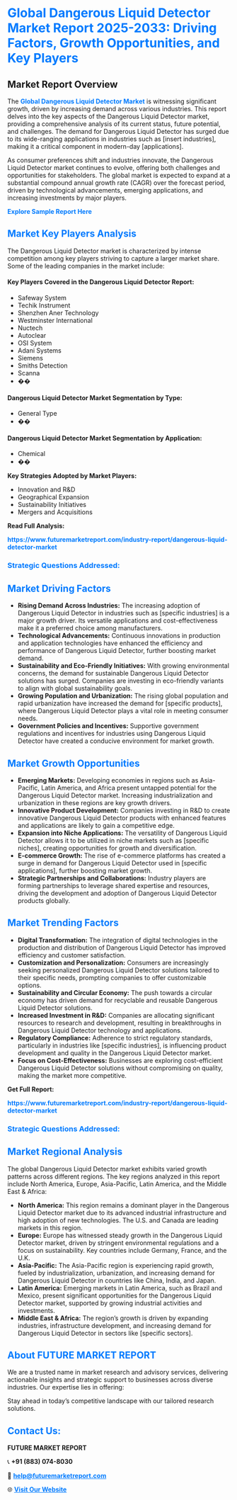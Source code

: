 <h1 style="color: #007BFF;">Global Dangerous Liquid Detector Market Report 2025-2033: Driving Factors, Growth Opportunities, and Key Players</h1>

<section id="overview">
<h2>Market Report Overview</h2>
<p>The <a href="https://www.futuremarketreport.com/industry-report/dangerous-liquid-detector-market" style="color: #007BFF; text-decoration: none;"><strong>Global Dangerous Liquid Detector Market</strong></a> is witnessing significant growth, driven by increasing demand across various industries. This report delves into the key aspects of the Dangerous Liquid Detector market, providing a comprehensive analysis of its current status, future potential, and challenges. The demand for Dangerous Liquid Detector has surged due to its wide-ranging applications in industries such as [insert industries], making it a critical component in modern-day [applications].</p>
<p>As consumer preferences shift and industries innovate, the Dangerous Liquid Detector market continues to evolve, offering both challenges and opportunities for stakeholders. The global market is expected to expand at a substantial compound annual growth rate (CAGR) over the forecast period, driven by technological advancements, emerging applications, and increasing investments by major players.</p>
</section>

<section id="overview">
<p><a href="https://www.futuremarketreport.com/request-sample/reportId=113629" style="color: #007BFF; text-decoration: none;"><strong>Explore Sample Report Here</strong></a></p>
</section>

<section id="key-players">
<h2 style="color: #007BFF;">Market Key Players Analysis</h2>
<p>The Dangerous Liquid Detector market is characterized by intense competition among key players striving to capture a larger market share. Some of the leading companies in the market include:</p>
<h4>Key Players Covered in the Dangerous Liquid Detector Report:</h4>
<ul><li>Safeway System</li><li>Techik Instrument</li><li>Shenzhen Aner Technology</li><li>Westminster International</li><li>Nuctech</li><li>Autoclear</li><li>OSI System</li><li>Adani Systems</li><li>Siemens</li><li>Smiths Detection</li><li>Scanna</li><li>��</li></ul>
<h4>Dangerous Liquid Detector Market Segmentation by Type:</h4>
<ul><li>General Type</li><li>��</li></ul>

<h4>Dangerous Liquid Detector Market Segmentation by Application:</h4>
<ul><li>Chemical</li><li>��</li></ul>
<p><strong>Key Strategies Adopted by Market Players:</strong></p>
<ul>
<li>Innovation and R&D</li>
<li>Geographical Expansion</li>
<li>Sustainability Initiatives</li>
<li>Mergers and Acquisitions</li>
</ul>
</section>

<section>
<p><strong>Read Full Analysis: </strong></p><a href="https://www.futuremarketreport.com/industry-report/dangerous-liquid-detector-market" style="color: #007BFF; text-decoration: none;"><strong>https://www.futuremarketreport.com/industry-report/dangerous-liquid-detector-market</strong></a>
<h3 style="color: #007BFF;">Strategic Questions Addressed:</h3>
</section>

<section id="driving-factors">
<h2 style="color: #007BFF;">Market Driving Factors</h2>
<ul>
<li><strong>Rising Demand Across Industries:</strong> The increasing adoption of Dangerous Liquid Detector in industries such as [specific industries] is a major growth driver. Its versatile applications and cost-effectiveness make it a preferred choice among manufacturers.</li>
<li><strong>Technological Advancements:</strong> Continuous innovations in production and application technologies have enhanced the efficiency and performance of Dangerous Liquid Detector, further boosting market demand.</li>
<li><strong>Sustainability and Eco-Friendly Initiatives:</strong> With growing environmental concerns, the demand for sustainable Dangerous Liquid Detector solutions has surged. Companies are investing in eco-friendly variants to align with global sustainability goals.</li>
<li><strong>Growing Population and Urbanization:</strong> The rising global population and rapid urbanization have increased the demand for [specific products], where Dangerous Liquid Detector plays a vital role in meeting consumer needs.</li>
<li><strong>Government Policies and Incentives:</strong> Supportive government regulations and incentives for industries using Dangerous Liquid Detector have created a conducive environment for market growth.</li>
</ul>
</section>

<section id="growth-opportunities">
<h2 style="color: #007BFF;">Market Growth Opportunities</h2>
<ul>
<li><strong>Emerging Markets:</strong> Developing economies in regions such as Asia-Pacific, Latin America, and Africa present untapped potential for the Dangerous Liquid Detector market. Increasing industrialization and urbanization in these regions are key growth drivers.</li>
<li><strong>Innovative Product Development:</strong> Companies investing in R&D to create innovative Dangerous Liquid Detector products with enhanced features and applications are likely to gain a competitive edge.</li>
<li><strong>Expansion into Niche Applications:</strong> The versatility of Dangerous Liquid Detector allows it to be utilized in niche markets such as [specific niches], creating opportunities for growth and diversification.</li>
<li><strong>E-commerce Growth:</strong> The rise of e-commerce platforms has created a surge in demand for Dangerous Liquid Detector used in [specific applications], further boosting market growth.</li>
<li><strong>Strategic Partnerships and Collaborations:</strong> Industry players are forming partnerships to leverage shared expertise and resources, driving the development and adoption of Dangerous Liquid Detector products globally.</li>
</ul>
</section>

<section id="trending-factors">
<h2 style="color: #007BFF;">Market Trending Factors</h2>
<ul>
<li><strong>Digital Transformation:</strong> The integration of digital technologies in the production and distribution of Dangerous Liquid Detector has improved efficiency and customer satisfaction.</li>
<li><strong>Customization and Personalization:</strong> Consumers are increasingly seeking personalized Dangerous Liquid Detector solutions tailored to their specific needs, prompting companies to offer customizable options.</li>
<li><strong>Sustainability and Circular Economy:</strong> The push towards a circular economy has driven demand for recyclable and reusable Dangerous Liquid Detector solutions.</li>
<li><strong>Increased Investment in R&D:</strong> Companies are allocating significant resources to research and development, resulting in breakthroughs in Dangerous Liquid Detector technology and applications.</li>
<li><strong>Regulatory Compliance:</strong> Adherence to strict regulatory standards, particularly in industries like [specific industries], is influencing product development and quality in the Dangerous Liquid Detector market.</li>
<li><strong>Focus on Cost-Effectiveness:</strong> Businesses are exploring cost-efficient Dangerous Liquid Detector solutions without compromising on quality, making the market more competitive.</li>
</ul>
</section>

<section>
<p><strong>Get Full Report: </strong></p><a href="https://www.futuremarketreport.com/industry-report/dangerous-liquid-detector-market" style="color: #007BFF; text-decoration: none;"><strong>https://www.futuremarketreport.com/industry-report/dangerous-liquid-detector-market</strong></a>
<h3 style="color: #007BFF;">Strategic Questions Addressed:</h3>
</section>


<section id="regional-analysis">
<h2 style="color: #007BFF;">Market Regional Analysis</h2>
<p>The global Dangerous Liquid Detector market exhibits varied growth patterns across different regions. The key regions analyzed in this report include North America, Europe, Asia-Pacific, Latin America, and the Middle East & Africa:</p>
<ul>
<li><strong>North America:</strong> This region remains a dominant player in the Dangerous Liquid Detector market due to its advanced industrial infrastructure and high adoption of new technologies. The U.S. and Canada are leading markets in this region.</li>
<li><strong>Europe:</strong> Europe has witnessed steady growth in the Dangerous Liquid Detector market, driven by stringent environmental regulations and a focus on sustainability. Key countries include Germany, France, and the U.K.</li>
<li><strong>Asia-Pacific:</strong> The Asia-Pacific region is experiencing rapid growth, fueled by industrialization, urbanization, and increasing demand for Dangerous Liquid Detector in countries like China, India, and Japan.</li>
<li><strong>Latin America:</strong> Emerging markets in Latin America, such as Brazil and Mexico, present significant opportunities for the Dangerous Liquid Detector market, supported by growing industrial activities and investments.</li>
<li><strong>Middle East & Africa:</strong> The region’s growth is driven by expanding industries, infrastructure development, and increasing demand for Dangerous Liquid Detector in sectors like [specific sectors].</li>
</ul>
</section>

<footer>
<h2 style="color: #007BFF;">About FUTURE MARKET REPORT</h2>
<p>We are a trusted name in market research and advisory services, delivering actionable insights and strategic support to businesses across diverse industries. Our expertise lies in offering:</p>

<p>Stay ahead in today’s competitive landscape with our tailored research solutions.</p>

<h2 style="color: #007BFF;">Contact Us:</h2>
<p><strong>FUTURE MARKET REPORT</strong></p>
<p>📞 <strong>+91 (883) 074-8030</strong></p>
<p>📧 <strong><a href="mailto:help@futuremarketreport.com" style="color: #007BFF;">help@futuremarketreport.com</a></strong></p>
<p>🌐 <strong><a href="https://www.futuremarketreport.com/" style="color: #007BFF;">Visit Our Website</a></strong></p>
</footer>